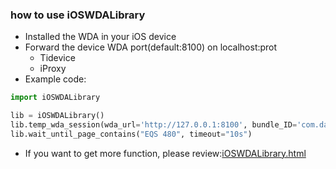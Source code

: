 ### how to use iOSWDALibrary
- Installed the WDA in your iOS device
- Forward the device WDA port(default:8100) on localhost:prot
    - Tidevice
    - iProxy
- Example code:
```python
import iOSWDALibrary

lib = iOSWDALibrary()
lib.temp_wda_session(wda_url='http://127.0.0.1:8100', bundle_ID='com.daimler.ris.mercedesme.cn.ios.stage')
lib.wait_until_page_contains("EQS 480", timeout="10s")
```
- If you want to get more function, please review:[iOSWDALibrary.html](iOSWDALibrary.html)